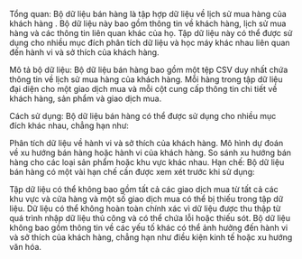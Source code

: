Tổng quan: Bộ dữ liệu bán hàng là tập hợp dữ liệu về lịch sử mua hàng của khách hàng . Bộ dữ liệu này bao gồm thông tin về khách hàng,  lịch sử mua hàng và các thông tin liên quan khác của họ. Tập dữ liệu này có thể được sử dụng cho nhiều mục đích phân tích dữ liệu và học máy khác nhau liên quan đến hành vi và sở thích của khách hàng.

Mô tả bộ dữ liệu: Bộ dữ liệu bán hàng bao gồm một tệp CSV duy nhất chứa thông tin về lịch sử mua hàng của khách hàng. Mỗi hàng trong tập dữ liệu đại diện cho một giao dịch mua và mỗi cột cung cấp thông tin chi tiết về khách hàng, sản phẩm và giao dịch mua.

Cách sử dụng: Bộ dữ liệu bán hàng  có thể được sử dụng cho nhiều mục đích khác nhau, chẳng hạn như:

Phân tích dữ liệu về hành vi và sở thích của khách hàng.
Mô hình dự đoán về xu hướng bán hàng hoặc hành vi của khách hàng.
So sánh xu hướng bán hàng cho các loại sản phẩm hoặc khu vực khác nhau.
Hạn chế: Bộ dữ liệu bán hàng  có một vài hạn chế cần được xem xét trước khi sử dụng:

Tập dữ liệu có thể không bao gồm tất cả các giao dịch mua từ tất cả các khu vực và cửa hàng và một số giao dịch mua có thể bị thiếu trong tập dữ liệu.
Dữ liệu có thể không hoàn toàn chính xác vì dữ liệu được thu thập từ quá trình nhập dữ liệu thủ công và có thể chứa lỗi hoặc thiếu sót.
Bộ dữ liệu không bao gồm thông tin về các yếu tố khác có thể ảnh hưởng đến hành vi và sở thích của khách hàng, chẳng hạn như điều kiện kinh tế hoặc xu hướng văn hóa.